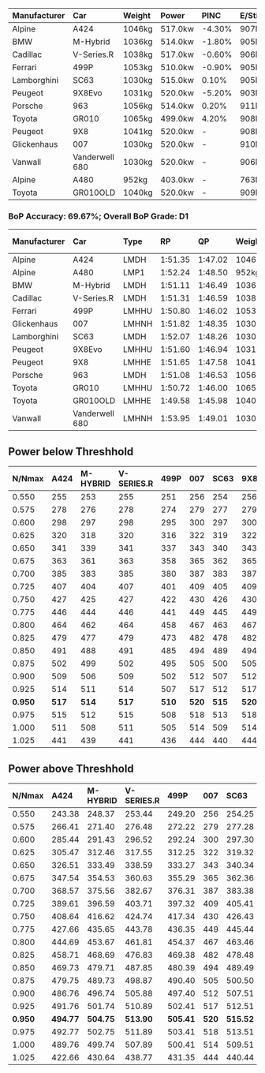 | Manufacturer | Car            | Weight | Power   | PINC    | E/Stint | FDS     |
|:-|:-|:-|:-|:-|:-|:-|
| Alpine       | A424           | 1046kg | 517.0kw | -4.30%  | 907MJ   |    -    |
| BMW          | M-Hybrid       | 1036kg | 514.0kw | -1.80%  | 905MJ   |    -    |
| Cadillac     | V-Series.R     | 1038kg | 517.0kw | -0.60%  | 906MJ   |    -    |
| Ferrari      | 499P           | 1053kg | 510.0kw | -0.90%  | 905MJ   | 190kph  |
| Lamborghini  | SC63           | 1030kg | 515.0kw | 0.10%   | 905MJ   |    -    |
| Peugeot      | 9X8Evo         | 1031kg | 520.0kw | -5.20%  | 903MJ   | 190kph  |
| Porsche      | 963            | 1056kg | 514.0kw | 0.20%   | 911MJ   |    -    |
| Toyota       | GR010          | 1065kg | 499.0kw | 4.20%   | 908MJ   | 190kph  |
| Peugeot      | 9X8            | 1041kg | 520.0kw |    -    | 908MJ   | 135kph  |
| Glickenhaus  | 007            | 1030kg | 520.0kw |    -    | 910MJ   |    -    |
| Vanwall      | Vanderwell 680 | 1030kg | 520.0kw |    -    | 906MJ   |    -    |
| Alpine       | A480           | 952kg  | 403.0kw |    -    | 763MJ   |    -    |
| Toyota       | GR010OLD       | 1040kg | 520.0kw |    -    | 909MJ   | 150kph  |

### BoP Accuracy: 69.67%; Overall BoP Grade: D1
| Manufacturer | Car            | Type  | RP      | QP      | Weight | Power¹  | Threshhold | PINC    | Power²   | E/Stint | AVG Vmax  | FDS     | RDLC | L/Stint | BOP-Grade | Model Accuracy | Model Points | Match%  | SimDiff |
|:-|:-|:-|:-|:-|:-|:-|:-|:-|:-|:-|:-|:-|:-|:-|:-|:-|:-|:-|:-|
| Alpine       | A424           | LMDH  | 1:51.35 | 1:47.02 | 1046kg | 517.0kw | 250.0kph   | -4.30%  | 494.80kw |  907MJ  | 276.78kph |    -    | 1.03 | 34      | -A2       | 99.31%         | 2573         | 94.27%  | #       |
| Alpine       | A480           | LMP1  | 1:52.24 | 1:48.50 |  952kg | 403.0kw | 0.0kph     |    -    | 403.00kw |  763MJ  | 271.67kph |    -    | 0.98 | 32      | +C2       | 94.60%         | 1683         | 70.84%  | -0.33   |
| BMW          | M-Hybrid       | LMDH  | 1:51.11 | 1:46.49 | 1036kg | 514.0kw | 250.0kph   | -1.80%  | 504.70kw |  905MJ  | 280.93kph |    -    | 1.04 | 34      | -B2       | 99.41%         | 2544         | 83.07%  | #       |
| Cadillac     | V-Series.R     | LMDH  | 1:51.31 | 1:46.59 | 1038kg | 517.0kw | 250.0kph   | -0.60%  | 513.90kw |  906MJ  | 283.39kph |    -    | 1.03 | 34      | -A2       | 99.30%         | 4946         | 92.44%  | #       |
| Ferrari      | 499P           | LMHHU | 1:50.80 | 1:46.02 | 1053kg | 510.0kw | 250.0kph   | -0.90%  | 505.40kw |  905MJ  | 281.57kph | 190kph  | 1.06 | 34      | -D1       | 100.00%        | 8223         | 67.58%  | #       |
| Glickenhaus  | 007            | LMHNH | 1:51.82 | 1:48.35 | 1030kg | 520.0kw | 0.0kph     |    -    | 520.00kw |  910MJ  | 287.15kph |    -    | 0.97 | 34      | +B2       | 93.86%         | 2169         | 84.26%  | #       |
| Lamborghini  | SC63           | LMDH  | 1:52.07 | 1:48.26 | 1030kg | 515.0kw | 250.0kph   | 0.10%   | 515.50kw |  905MJ  | 279.87kph |    -    | 1.07 | 34      | +C2       | 98.78%         | 813          | 74.36%  | +1.47   |
| Peugeot      | 9X8Evo         | LMHHU | 1:51.60 | 1:46.94 | 1031kg | 520.0kw | 250.0kph   | -5.20%  | 493.00kw |  903MJ  | 287.51kph | 190kph  | 1.03 | 35      | +B1       | 96.77%         | 2307         | 87.80%  | #       |
| Peugeot      | 9X8            | LMHHE | 1:51.65 | 1:47.58 | 1041kg | 520.0kw | 0.0kph     |    -    | 520.00kw |  908MJ  | 279.18kph | 135kph  | 1.04 | 34      | ~A1       | 97.99%         | 5010         | 100.00% | +1.32   |
| Porsche      | 963            | LMDH  | 1:51.08 | 1:46.53 | 1056kg | 514.0kw | 250.0kph   | 0.20%   | 515.00kw |  911MJ  | 280.16kph |    -    | 1.02 | 34      | -B2       | 99.86%         | 11699        | 80.37%  | #       |
| Toyota       | GR010          | LMHHU | 1:50.72 | 1:46.00 | 1065kg | 499.0kw | 250.0kph   | 4.20%   | 520.00kw |  908MJ  | 281.30kph | 190kph  | 1.03 | 34      | -D2       | 99.63%         | 6190         | 64.77%  | #       |
| Toyota       | GR010OLD       | LMHHE | 1:49.58 | 1:45.98 | 1040kg | 520.0kw | 0.0kph     |    -    | 520.00kw |  909MJ  | 288.41kph | 150kph  | 1.05 | 34      | -Ω1       | 93.47%         | 1031         | 11.95%  | +0.80   |
| Vanwall      | Vanderwell 680 | LMHNH | 1:53.95 | 1:49.01 | 1030kg | 520.0kw | 0.0kph     |    -    | 520.00kw |  906MJ  | 280.59kph |    -    | 1.02 | 34      | +Ω2       | 94.33%         | 632          | -5.96%  | +1.67   |

## Power below Threshhold
| N/Nmax    | A424    | M-HYBRID | V-SERIES.R | 499P    | 007     | SC63    | 9X8EVO  | 9X8     | 963     | GR010   | GR010OLD | VANDERWELL 680 | ​     | RPM      | A480       |
|:-|:-|:-|:-|:-|:-|:-|:-|:-|:-|:-|:-|:-|:-|:-|:-|
|  0.550    |  255    |  253     |  255       |  251    |  256    |  254    |  256    |  256    |  253    |  246    |  256     |  256           |  ​    |   --     |   -        |
|  0.575    |  278    |  276     |  278       |  274    |  279    |  277    |  279    |  279    |  276    |  268    |  279     |  279           |  ​    |   --     |   -        |
|  0.600    |  298    |  297     |  298       |  295    |  300    |  297    |  300    |  300    |  297    |  288    |  300     |  300           |  ​    |   --     |   -        |
|  0.625    |  320    |  318     |  320       |  316    |  322    |  319    |  322    |  322    |  318    |  308    |  322     |  322           |  ​    |   --     |   -        |
|  0.650    |  341    |  339     |  341       |  337    |  343    |  340    |  343    |  343    |  339    |  329    |  343     |  343           |  ​    |   --     |   -        |
|  0.675    |  363    |  361     |  363       |  358    |  365    |  362    |  365    |  365    |  361    |  350    |  365     |  365           |  ​    |   --     |   -        |
|  0.700    |  385    |  383     |  385       |  380    |  387    |  383    |  387    |  387    |  383    |  371    |  387     |  387           |  ​    |   --     |   -        |
|  0.725    |  407    |  404     |  407       |  401    |  409    |  405    |  409    |  409    |  404    |  392    |  409     |  409           |  ​    |   --     |   -        |
|  0.750    |  427    |  425     |  427       |  422    |  430    |  426    |  430    |  430    |  425    |  412    |  430     |  430           |  ​    |   --     |   -        |
|  0.775    |  446    |  444     |  446       |  441    |  449    |  445    |  449    |  449    |  444    |  431    |  449     |  449           |  ​    |  5000    |  -3158704  |
|  0.800    |  464    |  462     |  464       |  458    |  467    |  463    |  467    |  467    |  462    |  448    |  467     |  467           |  ​    |  5500    |  -3440224  |
|  0.825    |  479    |  477     |  479       |  473    |  482    |  478    |  482    |  482    |  477    |  463    |  482     |  482           |  ​    |  5999    |  -3735515  |
|  0.850    |  491    |  488     |  491       |  485    |  494    |  489    |  494    |  494    |  488    |  474    |  494     |  494           |  ​    |  6499    |  -4044579  |
|  0.875    |  502    |  499     |  502       |  495    |  505    |  500    |  505    |  505    |  499    |  484    |  505     |  505           |  ​    |  7000    |  -4367415  |
|  0.900    |  509    |  506     |  509       |  502    |  512    |  507    |  512    |  512    |  506    |  491    |  512     |  512           |  ​    |  7500    |  -4704023  |
|  0.925    |  514    |  511     |  514       |  507    |  517    |  512    |  517    |  517    |  511    |  496    |  517     |  517           |  ​    |  8000    |  400       |
| **0.950** | **517** | **514**  | **517**    | **510** | **520** | **515** | **520** | **520** | **514** | **499** | **520**  | **520**        | **​** | **8499** | **403**    |
|  0.975    |  515    |  512     |  515       |  508    |  518    |  513    |  518    |  518    |  512    |  497    |  518     |  518           |  ​    |  9000    |  202       |
|  1.000    |  511    |  508     |  511       |  505    |  514    |  509    |  514    |  514    |  508    |  494    |  514     |  514           |  ​    |   --     |   -        |
|  1.025    |  441    |  439     |  441       |  436    |  444    |  440    |  444    |  444    |  439    |  426    |  444     |  444           |  ​    |   --     |   -        |

## Power above Threshhold
| N/Nmax    | A424       | M-HYBRID   | V-SERIES.R | 499P       | 007     | SC63       | 9X8EVO     | 9X8     | 963        | GR010      | GR010OLD | VANDERWELL 680 | ​     | RPM      | A480       |
|:-|:-|:-|:-|:-|:-|:-|:-|:-|:-|:-|:-|:-|:-|:-|:-|
|  0.550    |  243.38    |  248.37    |  253.44    |  249.20    |  256    |  254.25    |  242.47    |  256    |  254.01    |  256.47    |  256     |  256           |  ​    |   --     |   -        |
|  0.575    |  266.41    |  271.40    |  276.48    |  272.22    |  279    |  277.28    |  265.52    |  279    |  277.02    |  279.51    |  279     |  279           |  ​    |   --     |   -        |
|  0.600    |  285.44    |  291.43    |  296.52    |  292.24    |  300    |  297.30    |  284.55    |  300    |  297.02    |  299.55    |  300     |  300           |  ​    |   --     |   -        |
|  0.625    |  305.47    |  312.46    |  317.55    |  312.25    |  322    |  319.32    |  304.59    |  322    |  319.02    |  321.59    |  322     |  322           |  ​    |   --     |   -        |
|  0.650    |  326.51    |  333.49    |  338.59    |  333.27    |  343    |  340.34    |  325.63    |  343    |  340.02    |  342.63    |  343     |  343           |  ​    |   --     |   -        |
|  0.675    |  347.54    |  354.53    |  360.63    |  355.29    |  365    |  362.36    |  345.67    |  365    |  362.02    |  364.67    |  365     |  365           |  ​    |   --     |   -        |
|  0.700    |  368.57    |  375.56    |  382.67    |  376.31    |  387    |  383.38    |  366.71    |  387    |  383.02    |  386.71    |  387     |  387           |  ​    |   --     |   -        |
|  0.725    |  389.61    |  396.59    |  403.71    |  397.32    |  409    |  405.41    |  387.76    |  409    |  405.02    |  408.75    |  409     |  409           |  ​    |   --     |   -        |
|  0.750    |  408.64    |  416.62    |  424.74    |  417.34    |  430    |  426.43    |  407.79    |  430    |  426.02    |  429.79    |  430     |  430           |  ​    |   --     |   -        |
|  0.775    |  427.66    |  435.65    |  443.78    |  436.35    |  449    |  445.44    |  425.83    |  449    |  445.02    |  448.83    |  449     |  449           |  ​    |  5000    |  -3158704  |
|  0.800    |  444.69    |  453.67    |  461.81    |  454.37    |  467    |  463.46    |  442.86    |  467    |  463.03    |  466.86    |  467     |  467           |  ​    |  5500    |  -3440224  |
|  0.825    |  458.71    |  468.69    |  476.83    |  469.38    |  482    |  478.48    |  456.89    |  482    |  478.03    |  481.89    |  482     |  482           |  ​    |  5999    |  -3735515  |
|  0.850    |  469.73    |  479.71    |  487.85    |  480.39    |  494    |  489.49    |  467.91    |  494    |  489.03    |  493.91    |  494     |  494           |  ​    |  6499    |  -4044579  |
|  0.875    |  479.75    |  489.73    |  498.87    |  490.40    |  505    |  500.50    |  477.93    |  505    |  500.03    |  504.93    |  505     |  505           |  ​    |  7000    |  -4367415  |
|  0.900    |  486.76    |  496.74    |  505.88    |  497.40    |  512    |  507.51    |  484.94    |  512    |  507.03    |  511.94    |  512     |  512           |  ​    |  7500    |  -4704023  |
|  0.925    |  491.76    |  501.74    |  510.89    |  502.41    |  517    |  512.51    |  489.95    |  517    |  512.03    |  516.95    |  517     |  517           |  ​    |  8000    |  400       |
| **0.950** | **494.77** | **504.75** | **513.90** | **505.41** | **520** | **515.52** | **492.96** | **520** | **515.03** | **519.96** | **520**  | **520**        | **​** | **8499** | **403**    |
|  0.975    |  492.77    |  502.75    |  511.89    |  503.41    |  518    |  513.51    |  490.96    |  518    |  513.03    |  517.95    |  518     |  518           |  ​    |  9000    |  202       |
|  1.000    |  489.76    |  499.74    |  507.89    |  500.41    |  514    |  509.51    |  487.95    |  514    |  509.03    |  513.95    |  514     |  514           |  ​    |   --     |   -        |
|  1.025    |  422.66    |  430.64    |  438.77    |  431.35    |  444    |  440.44    |  420.82    |  444    |  440.02    |  443.82    |  444     |  444           |  ​    |   --     |   -        |
